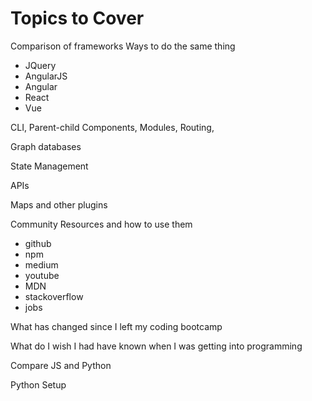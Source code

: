 # Topics to Cover

Comparison of frameworks
Ways to do the same thing
- JQuery
- AngularJS
- Angular
- React
- Vue

CLI, Parent-child Components, Modules, Routing,

Graph databases

State Management

APIs

Maps and other plugins


Community Resources and how to use them
- github
- npm
- medium
- youtube
- MDN
- stackoverflow
- jobs


What has changed since I left my coding bootcamp


What do I wish I had have known when I was getting into programming

Compare JS and Python

Python Setup



